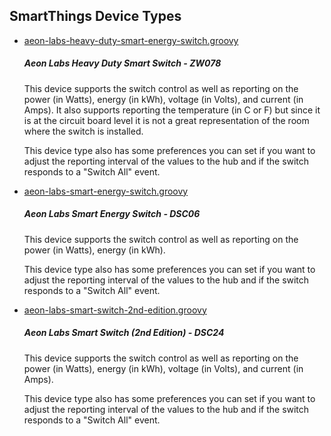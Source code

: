 <h2>SmartThings Device Types</h2>

<ul>
	<li><a href="https://github.com/jpansarasa/SmartThings/blob/master/devicetypes/elasticdev/aeon-labs-heavy-duty-smart-energy-switch.src/aeon-labs-heavy-duty-smart-energy-switch.groovy">aeon-labs-heavy-duty-smart-energy-switch.groovy</a></li>
	<h5>Aeon Labs Heavy Duty Smart Switch - ZW078</h5>
	<span>
	<p>This device supports the switch control as well as reporting on the power (in Watts), energy (in kWh), voltage (in Volts), and current (in Amps). 
	It also supports reporting the temperature (in C or F) but since it is at the circuit board level it is not a great representation of the room where the switch is installed.</p>
	<p>This device type also has some preferences you can set if you want to adjust the reporting interval of the values to the hub and if the switch responds to a "Switch All" event.</p>
	</span>
	<li><a href="https://github.com/jpansarasa/SmartThings/blob/master/devicetypes/elasticdev/aeon-labs-smart-energy-switch.src/aeon-labs-smart-energy-switch.groovy">aeon-labs-smart-energy-switch.groovy</a></li>
	<h5>Aeon Labs Smart Energy Switch - DSC06</h5>
	<span>
	<p>This device supports the switch control as well as reporting on the power (in Watts), energy (in kWh).</p>
	<p>This device type also has some preferences you can set if you want to adjust the reporting interval of the values to the hub and if the switch responds to a "Switch All" event.</p>
	</span>
	<li><a href="https://github.com/jpansarasa/SmartThings/blob/master/devicetypes/elasticdev/aeon-labs-smart-switch-2nd-edition.src/aeon-labs-smart-switch-2nd-edition.groovy">aeon-labs-smart-switch-2nd-edition.groovy</a></li>
	<h5>Aeon Labs Smart Switch (2nd Edition) - DSC24</h5>
	<span>
	<p>This device supports the switch control as well as reporting on the power (in Watts), energy (in kWh), voltage (in Volts), and current (in Amps).</p>
	<p>This device type also has some preferences you can set if you want to adjust the reporting interval of the values to the hub and if the switch responds to a "Switch All" event.</p>
	</span>
</ul>
